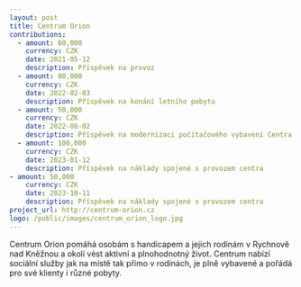 ```yaml
---
layout: post
title: Centrum Orion
contributions:
  - amount: 60,000
    currency: CZK
    date: 2021-05-12
    description: Příspěvek na provoz
  - amount: 80,000
    currency: CZK
    date: 2022-02-03
    description: Příspěvek na konání letního pobytu
  - amount: 50,000
    currency: CZK
    date: 2022-08-02
    description: Příspěvek na modernizaci počítačového vybavení Centra Orion
  - amount: 100,000
    currency: CZK
    date: 2023-01-12
    description: Příspěvek na náklady spojené s provozem centra
- amount: 50,000
    currency: CZK
    date: 2023-10-11
    description: Příspěvek na náklady spojené s provozem centra
project_url: http://centrum-orion.cz
logo: /public/images/centrum_orion_logo.jpg
---
```


Centrum Orion pomáhá osobám s handicapem a jejich rodinám v Rychnově nad Kněžnou a okolí vést aktivní a plnohodnotný život. Centrum nabízí sociální služby jak na místě tak přímo v rodinách, je plně vybavené a pořádá pro své klienty i různé pobyty.


